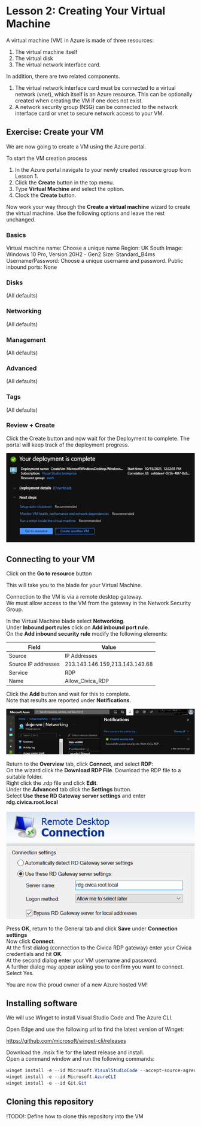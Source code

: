 # Lesson 2: Creating Your Virtual Machine 

A virtual machine (VM) in Azure is made of three resources:

1. The virtual machine itself
2. The virtual disk
3. The virtual network interface card.

In addition, there are two related components.

1. The virtual network interface card must be connected to a virtual network (vnet), which itself is an Azure resource.
   This can be optionally created when creating the VM if one does not exist.
2. A network security group (NSG) can be connected to the network interface card or vnet to secure network access to your VM.

## Exercise: Create your VM

We are now going to create a VM using the Azure portal.

To start the VM creation process

1. In the Azure portal navigate to your newly created resource group from Lesson 1.
2. Click the **Create** button in the top menu.
3. Type **Virtual Machine** and select the option.
4. Clock the **Create** button.

Now work your way through the **Create a virtual machine** wizard to create the virtual machine. 
Use the following options and leave the rest unchanged.

### Basics

Virtual machine name: Choose a unique name
Region: UK South
Image: Windows 10 Pro, Version 20H2 - Gen2
Size: Standard_B4ms
Username/Password: Choose a unique username and password.
Public inbound ports: None

### Disks

(All defaults)

### Networking

(All defaults)

### Management

(All defaults)

### Advanced

(All defaults)

### Tags

(All defaults)

### Review + Create

Click the Create button and now wait for the Deployment to complete.
The portal will keep track of the deployment progress.

![alt](images/azure-portal-vm-created.png)

## Connecting to your VM

Click on the **Go to resource** button

This will take you to the blade for your Virtual Machine.

Connection to the VM is via a remote desktop gateway.  
We must allow access to the VM from the gateway in the Network Security Group.

In the Virtual Machine blade select **Networking**.  
Under **Inbound port rules** click on **Add inbound port rule**.  
On the **Add inbound security rule** modify the following elements:

| Field               | Value                          |
| ------------------- | ------------------------------ |
| Source              | IP Addresses                   |
| Source IP addresses | 213.143.146.159,213.143.143.68 |
| Service             | RDP                            |
| Name                | Allow_Civica_RDP               |

Click the **Add** button and wait for this to complete.  
Note that results are reported under **Notifications**.

![alt](images/azure-rdp-port-notification.png)

Return to the **Overview** tab, click **Connect**, and select **RDP**:  
On the wizard click the **Download RDP File**.
Download the RDP file to a suitable folder.  
Right click the .rdp file and click **Edit**.  
Under the **Advanced** tab click the **Settings** button.  
Select **Use these RD Gateway server settings** and enter **rdg.civica.root.local**

![alt](images/rdp-gateway-menu.png)

Press **OK**, return to the General tab and click **Save** under **Connection settings**  
Now click **Connect**.  
At the first dialog (connection to the Civica RDP gateway) enter your Civica credentials and hit **OK**.  
At the second dialog enter your VM username and password.  
A further dialog may appear asking you to confirm you want to connect. Select Yes.

You are now the proud owner of a new Azure hosted VM!

## Installing software

We will use Winget to install Visual Studio Code and The Azure CLI.

Open Edge and use the following url to find the latest version of Winget:

https://github.com/microsoft/winget-cli/releases

Download the .msix file for the latest release and install.  
Open a command window and run the following commands:

```PowerShell
winget install -e --id Microsoft.VisualStudioCode --accept-source-agreements
winget install -e --id Microsoft.AzureCLI
winget install -e --id Git.Git
```

## Cloning this repository

!TODO!: Define how to clone this repository into the VM
